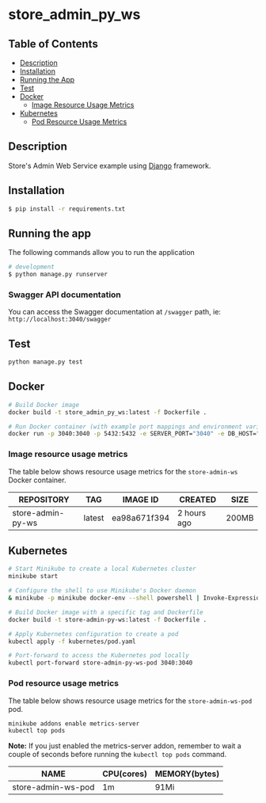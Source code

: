 # store_admin_py_ws

## Table of Contents
- [Description](#description)
- [Installation](#installation)
- [Running the App](#running-the-app)
- [Test](#test)
- [Docker](#docker)
  - [Image Resource Usage Metrics](#image-resource-usage-metrics)
- [Kubernetes](#kubernetes)
  - [Pod Resource Usage Metrics](#pod-resource-usage-metrics)

## Description

Store's Admin Web Service example using [Django](https://www.djangoproject.com/) framework.

## Installation

```bash
$ pip install -r requirements.txt
```

## Running the app
The following commands allow you to run the application

```bash
# development
$ python manage.py runserver
```

### Swagger API documentation
You can access the Swagger documentation at `/swagger` path, ie: `http://localhost:3040/swagger`

## Test

```bash
python manage.py test
```

## Docker

```bash
# Build Docker image
docker build -t store_admin_py_ws:latest -f Dockerfile .

# Run Docker container (with example port mappings and environment variables)
docker run -p 3040:3040 -p 5432:5432 -e SERVER_PORT="3040" -e DB_HOST="host.docker.internal" -e DB_PORT="5432" -e DB_USERNAME="postgres" -e DB_PASSWORD="1234" -e DB_NAME="sale-management-system" store_admin_py_ws
```

### Image resource usage metrics

The table below shows resource usage metrics for the `store-admin-ws` Docker container.

| REPOSITORY           | TAG    | IMAGE ID      | CREATED      | SIZE  |
|----------------------|--------|---------------|--------------|-------|
| store-admin-py-ws    | latest | ea98a671f394  | 2 hours ago  | 200MB |


## Kubernetes

```bash
# Start Minikube to create a local Kubernetes cluster
minikube start

# Configure the shell to use Minikube's Docker daemon
& minikube -p minikube docker-env --shell powershell | Invoke-Expression

# Build Docker image with a specific tag and Dockerfile
docker build -t store-admin-py-ws:latest -f Dockerfile .

# Apply Kubernetes configuration to create a pod
kubectl apply -f kubernetes/pod.yaml

# Port-forward to access the Kubernetes pod locally
kubectl port-forward store-admin-py-ws-pod 3040:3040
```

### Pod resource usage metrics

The table below shows resource usage metrics for the `store-admin-ws-pod` pod.

```bash
minikube addons enable metrics-server
kubectl top pods
```

**Note:** If you just enabled the metrics-server addon, remember to wait a couple of seconds before running the `kubectl top pods` command.


| NAME                | CPU(cores) | MEMORY(bytes) |
|---------------------|------------|---------------|
| store-admin-ws-pod  | 1m         | 91Mi          |
